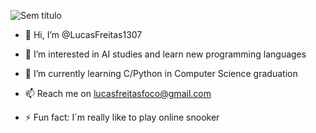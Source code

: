 ![Sem título](https://github.com/LucasFreitas1307/LucasFreitas1307/assets/167094976/c22d302c-e658-4b66-8086-c5bb1fd75776)

- 👋 Hi, I’m @LucasFreitas1307
- 👀 I’m interested in AI studies and learn new programming languages
- 🌱 I’m currently learning C/Python in Computer Science graduation 
- 📫 Reach me on lucasfreitasfoco@gmail.com
- ⚡ Fun fact: I´m really like to play online snooker







  <!---
LucasFreitas1307/LucasFreitas1307 is a ✨ special ✨ repository because its `README.md` (this file) appears on your GitHub profile.
You can click the Preview link to take a look at your changes.
--->
